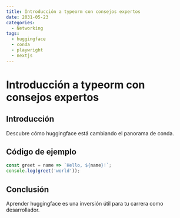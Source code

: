 ```yaml
---
title: Introducción a typeorm con consejos expertos
date: 2031-05-23
categories:
  - Networking
tags:
  - huggingface
  - conda
  - playwright
  - nextjs
---
```


# Introducción a typeorm con consejos expertos

## Introducción

Descubre cómo huggingface está cambiando el panorama de conda.

## Código de ejemplo

```javascript
const greet = name => `Hello, ${name}!`;
console.log(greet('world'));
```

## Conclusión

Aprender huggingface es una inversión útil para tu carrera como desarrollador.